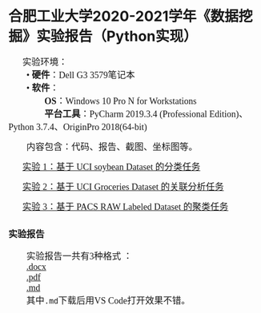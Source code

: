 # 合肥工业大学2020-2021学年《数据挖掘》实验报告（Python实现）<br>
&emsp;&emsp;<font size =4 face=宋体>实验环境：</font><br>
<font size =4 face=宋体>&emsp;&emsp;• <b>硬件</b>：Dell G3 3579笔记本<br>
&emsp;&emsp;•	<b>软件</b>：<br>
		&emsp;&emsp;&emsp;&emsp;<b>OS</b>：Windows 10 Pro N for Workstations<br>
		&emsp;&emsp;&emsp;&emsp;<b>平台工具</b>：PyCharm 2019.3.4 (Professional Edition)、Python 3.7.4、OriginPro 2018(64-bit)<br>
</font>

<font size =4 face=宋体>&emsp;&emsp;内容包含：代码、报告、截图、坐标图等。<br>
</font>


&emsp;&emsp;<font size =4 face=宋体>[实验 1：基于 UCI soybean Dataset 的分类任务](https://github.com/25thengineer/Data_Mining_Experiment/tree/master/code/H1_1)</font><br>

&emsp;&emsp;<font size =4 face=宋体>[实验 2：基于 UCI Groceries Dataset 的关联分析任务](https://github.com/25thengineer/Data_Mining_Experiment/tree/master/code/H2_2)</font><br>

&emsp;&emsp;<font size =4 face=宋体>[实验 3：基于 PACS RAW Labeled Dataset 的聚类任务](https://github.com/25thengineer/Data_Mining_Experiment/tree/master/code/H3)</font><br>

## <font size =4 face=宋体><b>实验报告</b><br>
&emsp;&emsp;实验报告一共有3种格式 ：<br>
&emsp;&emsp;[.docx](https://github.com/25thengineer/Data_Mining_Experiment/blob/master/reports/2017218007%E6%96%87%E5%8D%8E_%E6%95%B0%E6%8D%AE%E6%8C%96%E6%8E%98__%E5%AE%9E%E9%AA%8C%E6%8A%A5%E5%91%8A.docx)<br>
&emsp;&emsp;[.pdf](https://github.com/25thengineer/Data_Mining_Experiment/blob/master/reports/2017218007%E6%96%87%E5%8D%8E_%E6%95%B0%E6%8D%AE%E6%8C%96%E6%8E%98__%E5%AE%9E%E9%AA%8C%E6%8A%A5%E5%91%8A.pdf)<br>
&emsp;&emsp;[.md](https://github.com/25thengineer/Data_Mining_Experiment/blob/master/reports/%E5%90%88%E8%82%A5%E5%B7%A5%E4%B8%9A%E5%A4%A7%E5%AD%A62020-2021%E5%AD%A6%E5%B9%B4%E3%80%8A%E6%95%B0%E6%8D%AE%E6%8C%96%E6%8E%98%E3%80%8B%E5%AE%9E%E9%AA%8C%E6%8A%A5%E5%91%8A%EF%BC%88Python%E5%AE%9E%E7%8E%B0%EF%BC%89.md)<br>
&emsp;&emsp;其中```.md```下载后用VS Code打开效果不错。</font><br>